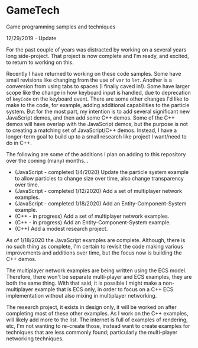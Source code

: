 # GameTech
Game programming samples and techniques

12/29/2019 - Update

For the past couple of years was distracted by working on a several years long side-project.  That project is now complete and I'm ready, and excited, to return to working on this.

Recently I have returned to working on these code samples.  Some have small revisions like changing from the use of `var` to `let`.  Another is a conversion from using tabs to spaces (I finally caved in!).  Some have larger scope like the change in how keyboard input is handled, due to deprecation of `keyCode` on the keyboard event.  There are some other changes I'd like to make to the code, for example, adding additional capabilities to the particle system.  But for the most part, my intention is to add several significant new JavaScript demos, and then add some C++ demos.  Some of the C++ demos will have overlap with the JavaScript demos, but the purpose is not to creating a matching set of JavaScript/C++ demos.  Instead, I have a longer-term goal to build up to a small research like project I want/need to do in C++.

The following are some of the additions I plan on adding to this repository over the coming (many) months...

* (JavaScript - completed 1/4/2020) Update the particle system example to allow particles to change size over time, also change transparency over time.
* (JavaScript - completed 1/12/2020) Add a set of multiplayer network examples.
* (JavaScript - completed 1/18/2020) Add an Entity-Component-System example.
* (C++ - in progress) Add a set of multiplayer network examples.
* (C++ - in progress) Add an Entity-Component-System example.
* (C++) Add a modest research project.

As of 1/18/2020 the JavaScript examples are complete.  Although, there is no such thing as complete, I'm certain to revisit the code making various improvements and additions over time, but the focus now is building the C++ demos.

The multiplayer network examples are being written using the ECS model.  Therefore, there won't be separate multi-player and ECS examples, they are both the same thing.  With that said, it is possible I might make a non-multiplayer example that is ECS only, in order to focus on a C++ ECS implementation without also mixing in multiplayer networking.

The research project, it exists in design only, it will be worked on after completing most of these other examples.  As I work on the C++ examples, will likely add more to the list.  The internet is full of examples of rendering, etc, I'm not wanting to re-create those, instead want to create examples for techniques that are less commonly found; particularly the multi-player networking techniques.
